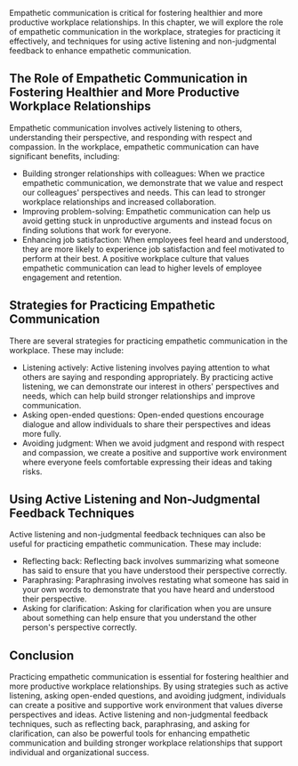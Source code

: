 
Empathetic communication is critical for fostering healthier and more productive workplace relationships. In this chapter, we will explore the role of empathetic communication in the workplace, strategies for practicing it effectively, and techniques for using active listening and non-judgmental feedback to enhance empathetic communication.

The Role of Empathetic Communication in Fostering Healthier and More Productive Workplace Relationships
-------------------------------------------------------------------------------------------------------

Empathetic communication involves actively listening to others, understanding their perspective, and responding with respect and compassion. In the workplace, empathetic communication can have significant benefits, including:

* Building stronger relationships with colleagues: When we practice empathetic communication, we demonstrate that we value and respect our colleagues' perspectives and needs. This can lead to stronger workplace relationships and increased collaboration.
* Improving problem-solving: Empathetic communication can help us avoid getting stuck in unproductive arguments and instead focus on finding solutions that work for everyone.
* Enhancing job satisfaction: When employees feel heard and understood, they are more likely to experience job satisfaction and feel motivated to perform at their best. A positive workplace culture that values empathetic communication can lead to higher levels of employee engagement and retention.

Strategies for Practicing Empathetic Communication
--------------------------------------------------

There are several strategies for practicing empathetic communication in the workplace. These may include:

* Listening actively: Active listening involves paying attention to what others are saying and responding appropriately. By practicing active listening, we can demonstrate our interest in others' perspectives and needs, which can help build stronger relationships and improve communication.
* Asking open-ended questions: Open-ended questions encourage dialogue and allow individuals to share their perspectives and ideas more fully.
* Avoiding judgment: When we avoid judgment and respond with respect and compassion, we create a positive and supportive work environment where everyone feels comfortable expressing their ideas and taking risks.

Using Active Listening and Non-Judgmental Feedback Techniques
-------------------------------------------------------------

Active listening and non-judgmental feedback techniques can also be useful for practicing empathetic communication. These may include:

* Reflecting back: Reflecting back involves summarizing what someone has said to ensure that you have understood their perspective correctly.
* Paraphrasing: Paraphrasing involves restating what someone has said in your own words to demonstrate that you have heard and understood their perspective.
* Asking for clarification: Asking for clarification when you are unsure about something can help ensure that you understand the other person's perspective correctly.

Conclusion
----------

Practicing empathetic communication is essential for fostering healthier and more productive workplace relationships. By using strategies such as active listening, asking open-ended questions, and avoiding judgment, individuals can create a positive and supportive work environment that values diverse perspectives and ideas. Active listening and non-judgmental feedback techniques, such as reflecting back, paraphrasing, and asking for clarification, can also be powerful tools for enhancing empathetic communication and building stronger workplace relationships that support individual and organizational success.
